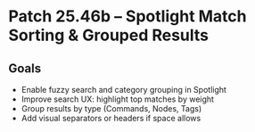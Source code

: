 # Patch 25.46b – Spotlight Match Sorting & Grouped Results

## Goals
- Enable fuzzy search and category grouping in Spotlight
- Improve search UX: highlight top matches by weight
- Group results by type (Commands, Nodes, Tags)
- Add visual separators or headers if space allows
